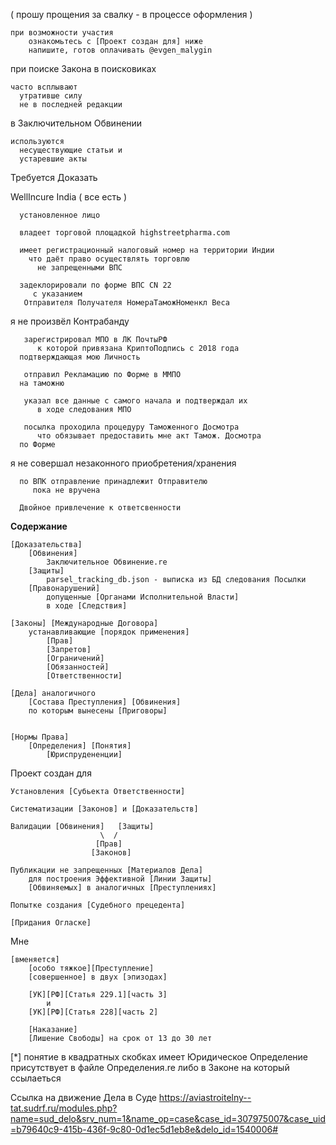 ( прошу прощения за свалку - в процессе оформления )

    при возможности участия 
        ознакомьтесь с [Проект создан для] ниже
        напишите, готов оплачивать @evgen_malygin

при поиске Закона в поисковиках 

    часто всплывают
      утративше силу
      не в последней редакции

в Заключительном Обвинении 
 
    используются
      несуществующие статьи и 
      устаревшие акты




Требуется Доказать

  WellIncure India ( все есть )
      
      установленное лицо
  
      владеет торговой площадкой highstreetpharma.com
      
      имеет регистрационный налоговый номер на территории Индии
        что даёт право осуществлять торговлю
          не запрещенными ВПС

      задеклорировали по форме ВПС CN 22
         с указанием 
	   Отправителя Получателя НомераТаможНоменкл Веса
	 

   я не произвёл Контрабанду

       зарегистрировал МПО в ЛК ПочтыРФ
          к которой привязана КриптоПодпись с 2018 года
	  подтверждающая мою Личность

       отправил Рекламацию по Форме в ММПО
	  на таможню 

       указал все данные с самого начала и подтверждал их
          в ходе следования МПО

       посылка проходила процедуру Таможенного Досмотра
          что обязывает предоставить мне акт Тамож. Досмотра
	  по Форме

   я не совершал незаконного приобретения/хранения

      по ВПК отправление принадлежит Отправителю
         пока не вручена

      Двойное привлечение к ответсвенности


**Содержание**

    [Доказательства]
        [Обвинения]
            Заключительное Обвинение.re
        [Защиты]
            parsel_tracking_db.json - выписка из БД следования Посылки
        [Правонарушений]
            допущенные [Органами Исполнительной Власти]
            в ходе [Следствия]

    [Законы] [Международные Договора]
        устанавливающие [порядок применения]
            [Прав]
            [Запретов]
            [Ограничений]
            [Обязанностей]
            [Ответственности]

    [Дела] аналогичного 
        [Состава Преступления] [Обвинения]
        по которым вынесены [Приговоры]


    [Нормы Права]
        [Определения] [Понятия]
            [Юриспрудененции] 

Проект создан для 

    Установления [Субьекта Ответственности]

    Систематизации [Законов] и [Доказательств]
			
    Валидации [Обвинения]   [Защиты] 
                        \  /
                       [Прав] 
                      [Законов]    

    Публикации не запрещенных [Материалов Дела] 
        для построения Эффективной [Линии Защиты]
        [Обвиняемых] в аналогичных [Преступлениях]

    Попытке создания [Судебного прецедента] 

    [Придания Огласке]

Мне 

    [вменяется] 
        [особо тяжкое][Преступление] 
 	    [cовершенное] в двух [эпизодах]
      
		[УК][РФ][Статья 229.1][часть 3] 
			и 
		[УК][РФ][Статья 228][часть 2]

        [Наказание]
	    [Лишение Свободы] на срок от 13 до 30 лет


[*] понятие в квадратных скобках
    имеет Юридическое Определение
    присутствует 
        в файле Определения.re
        либо в Законе на который ссылаеться


Ссылка на движение Дела в Суде
    https://aviastroitelny--tat.sudrf.ru/modules.php?name=sud_delo&srv_num=1&name_op=case&case_id=307975007&case_uid=b79640c9-415b-436f-9c80-0d1ec5d1eb8e&delo_id=1540006#

